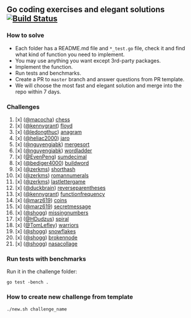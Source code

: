 ## Go coding exercises and elegant solutions [![Build Status](https://travis-ci.org/plutov/practice-go.svg?branch=master)](https://travis-ci.org/plutov/practice-go)

### How to solve

 - Each folder has a README.md file and `*_test.go` file, check it and find what kind of function you need to implement.
 - You may use anything you want except 3rd-party packages.
 - Implement the function.
 - Run tests and benchmarks.
 - Create a PR to `master` branch and answer questions from PR template.
 - We will choose the most fast and elegant solution and merge into the repo within 7 days.

### Challenges

1. [x] ([@macocha](https://github.com/macocha)) [chess](https://github.com/plutov/practice-go/tree/master/001-chess)
2. [x] ([@kennygrant](https://github.com/kennygrant)) [floyd](https://github.com/plutov/practice-go/tree/master/002-floyd)
3. [x] ([@ledongthuc](https://github.com/ledongthuc)) [anagram](https://github.com/plutov/practice-go/tree/master/003-anagram)
4. [x] ([@heliac2000](https://github.com/heliac2000)) [jaro](https://github.com/plutov/practice-go/tree/master/004-jaro)
5. [x] ([@nguyengiabk](https://github.com/nguyengiabk)) [mergesort](https://github.com/plutov/practice-go/tree/master/005-mergesort)
6. [x] ([@nguyengiabk](https://github.com/nguyengiabk)) [wordladder](https://github.com/plutov/practice-go/tree/master/006-wordladder)
7. [x] ([@EvenPeng](https://github.com/EvenPeng)) [sumdecimal](https://github.com/plutov/practice-go/tree/master/007-sumdecimal)
8. [x] ([@bediger4000](https://github.com/bediger4000)) [buildword](https://github.com/plutov/practice-go/tree/master/008-buildword)
9. [x] ([@zerkms](https://github.com/zerkms)) [shorthash](https://github.com/plutov/practice-go/tree/master/009-shorthash)
10. [x] ([@zerkms](https://github.com/zerkms)) [romannumerals](https://github.com/plutov/practice-go/tree/master/010-romannumerals)
11. [x] ([@zerkms](https://github.com/zerkms)) [lastlettergame](https://github.com/plutov/practice-go/tree/master/011-lastlettergame)
12. [x] ([@duckbrain](https://github.com/duckbrain)) [reverseparentheses](https://github.com/plutov/practice-go/tree/master/012-reverseparentheses)
13. [x] ([@kennygrant](https://github.com/kennygrant)) [functionfrequency](https://github.com/plutov/practice-go/tree/master/013-functionfrequency)
14. [x] ([@marz619](https://github.com/marz619)) [coins](https://github.com/plutov/practice-go/tree/master/014-coins)
15. [x] ([@marz619](https://github.com/marz619)) [secretmessage](https://github.com/plutov/practice-go/tree/master/015-secretmessage)
16. [x] ([@shogg](https://github.com/shogg)) [missingnumbers](https://github.com/plutov/practice-go/tree/master/016-missingnumbers)
17. [x] ([@HDudzus](https://github.com/HDudzus)) [spiral](https://github.com/plutov/practice-go/tree/master/017-spiral)
18. [x] ([@TomLefley](https://github.com/TomLefley)) [warriors](https://github.com/plutov/practice-go/tree/master/018-warriors)
19. [x] ([@shogg](https://github.com/shogg)) [snowflakes](https://github.com/plutov/practice-go/tree/master/019-snowflakes)
20. [x] ([@shogg](https://github.com/shogg)) [brokennode](https://github.com/plutov/practice-go/tree/master/020-brokennode)
21. [x] ([@shogg](https://github.com/shogg)) [nasacollage](https://github.com/plutov/practice-go/tree/master/021-nasacollage)

### Run tests with benchmarks

Run it in the challenge folder:

```
go test -bench .
```

### How to create new challenge from template

```
./new.sh challenge_name
```
